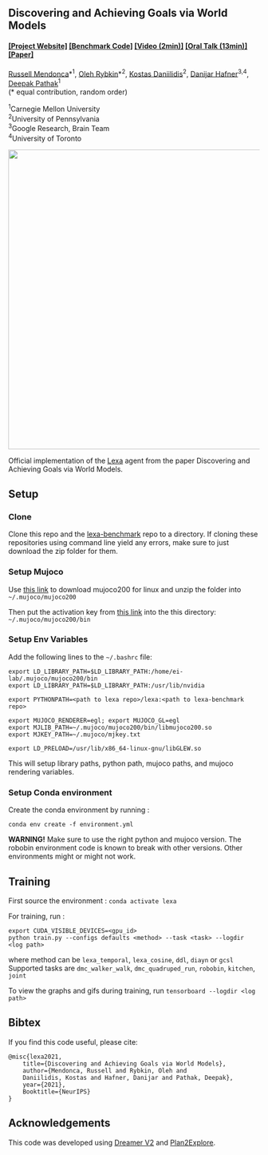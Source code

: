## Discovering and Achieving Goals via World Models

####  [[Project Website]](https://orybkin.github.io/lexa/) [[Benchmark Code]](https://github.com/orybkin/lexa-benchmark) [[Video (2min)]](https://www.youtube.com/watch?v=LnZj2lZYD3k) [[Oral Talk (13min)]](https://www.youtube.com/watch?v=WWHlQbigQp4) [[Paper]](https://arxiv.org/pdf/2110.09514.pdf)
[Russell Mendonca](https://russellmendonca.github.io/)\*<sup>1</sup>, [Oleh Rybkin](https://www.seas.upenn.edu/~oleh/)\*<sup>2</sup>, [Kostas Daniilidis](http://www.cis.upenn.edu/~kostas/)<sup>2</sup>, [Danijar Hafner](https://danijar.com/)<sup>3,4</sup>, [Deepak Pathak](https://www.cs.cmu.edu/~dpathak/)<sup>1</sup><br/>
(&#42; equal contribution, random order)

<sup>1</sup>Carnegie Mellon University </br> 
<sup>2</sup>University of Pennsylvania </br>
<sup>3</sup>Google Research, Brain Team </br> 
<sup>4</sup>University of Toronto </br> 

<img src="https://russellmendonca.github.io/data/lexa-method.gif" width="600">

Official implementation of the [Lexa](https://orybkin.github.io/lexa/) agent from the paper Discovering and Achieving Goals via World Models.

## Setup

### Clone
Clone this repo and the [lexa-benchmark](https://github.com/orybkin/lexa-benchmark) repo to a directory. If cloning these repositories using command line yield any errors, make sure to just download the zip folder for them.

### Setup Mujoco

Use [this link](https://www.roboti.us/download.html) to download mujoco200 for linux and unzip the folder into `~/.mujoco/mujoco200`

Then put the activation key from [this link](https://www.roboti.us/license.html) into the this directory: `~/.mujoco/mujoco200/bin`

### Setup Env Variables

Add the following lines to the `~/.bashrc` file:

```
export LD_LIBRARY_PATH=$LD_LIBRARY_PATH:/home/ei-lab/.mujoco/mujoco200/bin
export LD_LIBRARY_PATH=$LD_LIBRARY_PATH:/usr/lib/nvidia

export PYTHONPATH=<path to lexa repo>/lexa:<path to lexa-benchmark repo>

export MUJOCO_RENDERER=egl; export MUJOCO_GL=egl
export MJLIB_PATH=~/.mujoco/mujoco200/bin/libmujoco200.so
export MJKEY_PATH=~/.mujoco/mjkey.txt

export LD_PRELOAD=/usr/lib/x86_64-linux-gnu/libGLEW.so
```

This will setup library paths, python path, mujoco paths, and mujoco rendering variables.

### Setup Conda environment
Create the conda environment by running : 

```
conda env create -f environment.yml
```

**WARNING!** Make sure to use the right python and mujoco version. The robobin environment code is known to break with other versions. Other environments might or might not work.

## Training

First source the environment : `conda activate lexa`

For training, run : 

```
export CUDA_VISIBLE_DEVICES=<gpu_id>  
python train.py --configs defaults <method> --task <task> --logdir <log path>
```
where method can be `lexa_temporal`, `lexa_cosine`, `ddl`, `diayn` or `gcsl`   
Supported tasks are `dmc_walker_walk`, `dmc_quadruped_run`, `robobin`, `kitchen`, `joint`

To view the graphs and gifs during training, run `tensorboard --logdir <log path>`


## Bibtex
If you find this code useful, please cite:

```
@misc{lexa2021,
    title={Discovering and Achieving Goals via World Models},
    author={Mendonca, Russell and Rybkin, Oleh and
    Daniilidis, Kostas and Hafner, Danijar and Pathak, Deepak},
    year={2021},
    Booktitle={NeurIPS}
}
```

## Acknowledgements
This code was developed using [Dreamer V2](https://github.com/danijar/dreamerv2) and [Plan2Explore](https://github.com/ramanans1/plan2explore).
